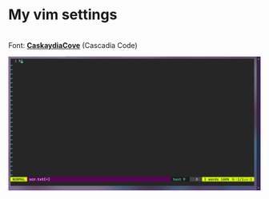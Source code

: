 # My vim settings

<br>Font: **[CaskaydiaCove](https://www.nerdfonts.com/)** (Cascadia Code)

![Screenshot](https://github.com/Shikistrafe/.vim/blob/master/prtscr.PNG "Screenshot")
